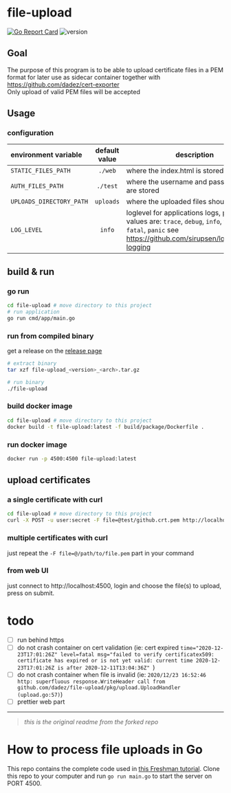 # file-upload

[![Go Report Card](https://goreportcard.com/badge/github.com/dadez/file-upload)](https://goreportcard.com/report/github.com/dadez/file-upload) ![version](https://img.shields.io/badge/version-v.0.0.20-blue.svg?cacheSeconds=2592000)

## Goal

The purpose of this program is to be able to upload certificate files in a PEM format for later use as sidecar container together with https://github.com/dadez/cert-exporter  
Only upload of valid PEM files will be accepted

## Usage

### configuration

| environment variable | default value | description |
|:--- | :---:| ---|
| `STATIC_FILES_PATH` | `./web` | where the index.html is stored |
| `AUTH_FILES_PATH` | `./test` | where the username and password files are stored |
| `UPLOADS_DIRECTORY_PATH` | `uploads` |  where the uploaded files should be stored |
| `LOG_LEVEL` | `info` | loglevel for applications logs, possible values are: `trace`, `debug`, `info`, `warn`, `error`, `fatal`, `panic` see https://github.com/sirupsen/logrus#level-logging



## build & run

### go run

```bash
cd file-upload # move directory to this project
# run application
go run cmd/app/main.go
```

### run from compiled binary

get a release on the [release page](https://github.com/dadez/file-upload/releases)

```bash
# extract binary
tar xzf file-upload_<version>_<arch>.tar.gz

# run binary
./file-upload
```


### build docker image

```bash
cd file-upload # move directory to this project
docker build -t file-upload:latest -f build/package/Dockerfile .
```

### run docker image

```bash
docker run -p 4500:4500 file-upload:latest
```

## upload certificates

### a single certificate with curl

```bash
cd file-upload # move directory to this project
curl -X POST -u user:secret -F file=@test/github.crt.pem http://localhost:4500/upload
```

### multiple certificates with curl

just repeat the `-F file=@/path/to/file.pem` part in your command


### from web UI

just connect to http://localhost:4500, login and choose the file(s) to upload, press on submit.


# todo

- [ ] run behind https
- [ ] do not crash container on cert validation (ie: cert expired `time="2020-12-23T17:01:26Z" level=fatal msg="failed to verify certificatex509: certificate has expired or is not yet valid: current time 2020-12-23T17:01:26Z is after 2020-12-11T13:04:36Z" `)
- [ ] do not crash container when file is invalid (ie: `2020/12/23 16:52:46 http: superfluous response.WriteHeader call from github.com/dadez/file-upload/pkg/upload.UploadHandler (upload.go:57)`)
- [ ] prettier web part

---

> *this is the original readme from the forked repo*

# How to process file uploads in Go

This repo contains the complete code used in [this Freshman
tutorial](https://freshman.tech/file-upload-golang/). Clone this repo to your
computer and run `go run main.go` to start the server on PORT 4500.

